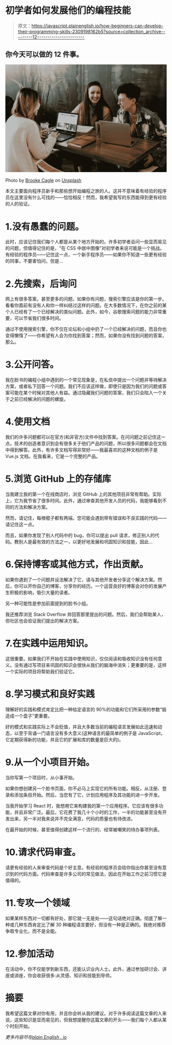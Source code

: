# 初学者如何发展他们的编程技能

> 原文：<https://javascript.plainenglish.io/how-beginners-can-develop-their-programming-skills-2309198162b5?source=collection_archive---------12----------------------->

## 你今天可以做的 12 件事。

![](img/d3ab3aa5d8ca103efa270df3fe2b56e4.png)

Photo by [Brooke Cagle](https://unsplash.com/@brookecagle?utm_source=medium&utm_medium=referral) on [Unsplash](https://unsplash.com?utm_source=medium&utm_medium=referral)

本文主要面向程序员新手和那些想开始编程之旅的人。这并不意味着有经验的程序员在这里没有什么可找的——恰恰相反！然而，我希望我写的东西能得到更有经验的人的验证。

# 1.没有愚蠢的问题。

此时，应该记住我们每个人都是从某个地方开始的。许多初学者会问一些显而易见的问题，但值得记住的是，“在 CSS 中居中图像”对初学者来说可能是一个挑战。有经验的程序员——记住这一点，一个新手程序员——如果你不知道一些更有经验的同事，不要害怕问，但是…

# 2.先搜索，后询问

网上有很多答案，甚至更多的问题。如果你有问题，搜索引擎应该是你的第一步。看看你面前有没有人和你一样纠结过这样的问题。在大多数情况下，在你之前的某个人已经有了一个已经解决的类似问题。此外，如今，谷歌搜索问题的能力非常重要，可以节省我们很多时间。

通过不使用搜索引擎，你不仅在论坛和小组中扔了一个已经解决的问题，而且你也变得懒惰了——你希望有人会为你找到答案；然而，如果你没有找到问题的答案，那么。

# 3.公开问答。

我在脸书的编程小组中遇到的一个常见现象是，在私信中提出一个问题并等待解决方案，或者私下回答一个问题。我们不应该这样做，即使只是因为我们的问题或答案可能在某个时候对其他人有益。通过隐藏我们问题的答案，我们只会陷入一个关于之前已经解决的问题的螺旋。

# 4.使用文档

我们的许多问题都可以在官方(和非官方)文件中找到答案。在问问题之前记住这一点。技术的创造者意识到会有很多关于他们产品的问题，所以很多问题都会在文档中得到解答。此外，有许多文档写得非常好——我最喜欢的这种文档的例子是 Vue.js 文档，在我看来，它是一个完整的产品。

# 5.浏览 GitHub 上的存储库

当我建立我的第一个在线商店时，浏览 GitHub 上的其他项目非常有帮助。实际上，它为我节省了很多时间。此外，通过审查其他开发人员的代码，我能够看到不同的方法和解决方案。

然而，请记住，每根棍子都有两端。您可能会遇到带有错误和不良实践的代码——请记住这一点。

而且，如果你发现了别人代码中的 bug，你可以提出 pull 请求，修正别人的代码。教别人是最有效的方法之一，以更好地发展和巩固知识和技能，因此…

# 6.保持博客或其他方式，作出贡献。

如果你遇到了一个问题并设法解决了它，请与其他开发者分享这个解决方案。然后，你可以开你自己的博客，分享你的经历。一个运营良好的博客会对你的发展产生积极的影响，吸引大量的读者。

另一种可能性是参加前面提到的脸书小组。

我还推荐浏览 Stack Overflow 并回答那里提出的问题。然后，我们会帮助某人，但社区也会验证我们提出的解决方案。

# 7.在实践中运用知识。

这很重要。如果我们不开始在实践中使用知识，仅仅阅读和吸收知识没有任何意义。没有通过写项目来巩固的知识会很快从我们的脑海中消失；更重要的是，这样一个实际的项目将帮助我们验证它。

# 8.学习模式和良好实践

理解好的实践和模式肯定比把一种给定语言的 90%的功能和它们所采用的参数“锻造成一个盘子”更重要。

好的模式和实践实际上不会贬值，并且大多数当前的编程语言发展如此迅速和动态，以至于背诵一门语言没有多大意义(这种语言的最简单的例子是 JavaScript，它定期获得新的功能，并且它的扩展和库的数量是巨大的)。

# 9.从一个小项目开始。

当你写第一个项目时，从小事开始。

如果你想创建另一个脸书页面，你不必马上实现它的所有功能。相反，从注册、登录和添加条目开始。然后，当您有了它，计划应用程序及其功能的进一步开发。

当我开始学习 React 时，我想用它来构建我的第一个应用程序。它应该有很多功能，并且非常广泛。最后，它花费了我几十个小时的工作，一半的功能甚至没有开发出来，另一半对我来说并不完全满意，代码的质量也有待改进。

在最开始的时候，甚至值得创建这样一个流行的、经常被嘲笑的待办事项列表。

# 10.请求代码审查。

请更有经验的人来审查代码是个好主意。有经验的程序员会给你指出你甚至没有意识到的代码方面。代码审查是许多公司的常见做法，因此在开始工作之前习惯它是值得的。

# 11.专攻一个领域

如果某样东西对一切都有好处，那它就一无是处——这句话绝对正确。彻底了解一种或几种东西肯定比了解 30 种编程语言要好，但没有一种是正确的。我绝对推荐争取专业化，而不是全能。

# 12.参加活动

在活动中，你不仅能学到新东西，还能认识业内人士。此外，通过参加研讨会、讲座或讲座，你会收获很多:从灵感、知识和技能到导师。

# 摘要

我希望这篇文章对你有用，并且你会听从我的建议。对于许多阅读这篇文章的人来说，这些知识是显而易见的，但我想提醒你这篇文章的开头——我们每个人都从某个时刻开始。

*更多内容尽在*[*plain English . io*](http://plainenglish.io/)